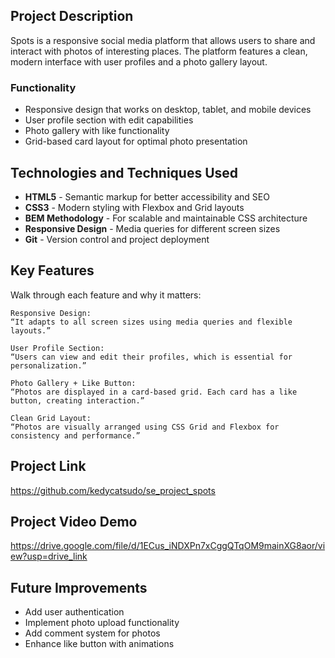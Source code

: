 ﻿## Project Description

Spots is a responsive social media platform that allows users to share and interact with photos of interesting places. The platform features a clean, modern interface with user profiles and a photo gallery layout.

### Functionality

- Responsive design that works on desktop, tablet, and mobile devices
- User profile section with edit capabilities
- Photo gallery with like functionality
- Grid-based card layout for optimal photo presentation

## Technologies and Techniques Used

- **HTML5** - Semantic markup for better accessibility and SEO
- **CSS3** - Modern styling with Flexbox and Grid layouts
- **BEM Methodology** - For scalable and maintainable CSS architecture
- **Responsive Design** - Media queries for different screen sizes
- **Git** - Version control and project deployment

## Key Features

Walk through each feature and why it matters:

    Responsive Design:
    “It adapts to all screen sizes using media queries and flexible layouts.”

    User Profile Section:
    “Users can view and edit their profiles, which is essential for personalization.”

    Photo Gallery + Like Button:
    “Photos are displayed in a card-based grid. Each card has a like button, creating interaction.”

    Clean Grid Layout:
    “Photos are visually arranged using CSS Grid and Flexbox for consistency and performance.”

## Project Link

https://github.com/kedycatsudo/se_project_spots

## Project Video Demo

https://drive.google.com/file/d/1ECus_iNDXPn7xCggQTqOM9mainXG8aor/view?usp=drive_link

## Future Improvements

- Add user authentication
- Implement photo upload functionality
- Add comment system for photos
- Enhance like button with animations
